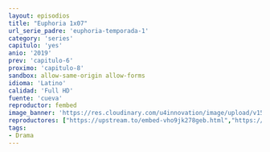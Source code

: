 ```yaml
---
layout: episodios
title: "Euphoria 1x07"
url_serie_padre: 'euphoria-temporada-1'
category: 'series'
capitulo: 'yes'
anio: '2019'
prev: 'capitulo-6'
proximo: 'capitulo-8'
sandbox: allow-same-origin allow-forms
idioma: 'Latino'
calidad: 'Full HD'
fuente: 'cueva'
reproductor: fembed
image_banner: 'https://res.cloudinary.com/u4innovation/image/upload/v1564030189/euphoria-banner-min_yogqzi.jpg'
reproductores: ["https://upstream.to/embed-vho9jk278geb.html","https://www.ilovefembed.best/v/yk871ae684znl2x","https://gdriveplayer.co/embed2.php?link=gZFqKKBppwAEjhbPd35LaAmm6XrLcjZIsna0X64YMx1nRefnE4bezF%252FevB3S%252FH487MI1EwJQ%252Fg5XwvV5oljtQSSw96epjuiTUZNRYYeeYMXKs5LR%252FuKO3A6f8VHiqPoLyzL%252FKj7BIcRYZFToI00uiZ0eosE5Nx3le2vWVJJBjwd0tVEzyPYBfvwJcCQdIRtP0TjRxBeWWE5DDCB1WyxOHOmQmodcE7HuDcH9P5MjNdBg%253D%253D","https://animekao.club/kaodrive/embed.php?data=UZxhTEd301FACZS00BvC05DC0GJrbqwPM/RPc4a2XlYl0b/qkjS7FlAt2ELwLNOx2RRnrmnQnvfl7nvpvDyashdY+TxmvUJ19iIp7uTr07t4XamMhnkWYZ9wePruhw0D7SxSWRxmPJLFvIsO2uUJvXfm9C0bgA700NHNITh4o3jI6eNmbZuHqbZCpQbrDEsBlhQQuZHbqCWNlYIAKQxCnGNrnMOmMOIx401c6BpIKaH0c7yMXvdXGrOSduYOVhq7lOLJC+LR9n545yNqlICgLeozfGkh4c81vadQIHPM7WSvGKVd17BYfJ0g0hYbTesUN4glAWso0WBUEj2qT3GcH7ZpkvXzwy/9LGjngkyb9dOW4RNzd5pBIeSlLpPcv2QyGC2RATvaAXxg6NezwkPahQ==","https://gounlimited.to/embed-4j3krub2838w.html"]
tags:
- Drama
---
```

